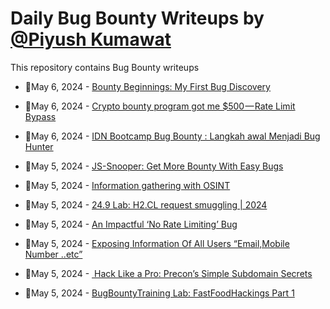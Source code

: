 # Daily Bug Bounty Writeups by [@Piyush Kumawat](https://twitter.com/piyush_supiy) 
This repository contains Bug Bounty writeups

<!-- BLOG-POST-LIST:START -->
 - 💯May 6, 2024 - [Bounty Beginnings: My First Bug Discovery](https://cyberojas.medium.com/bounty-beginnings-my-first-bug-discovery-c4fea0b0c5c3?source=rss------bug_bounty-5) 

 - 💯May 6, 2024 - [Crypto bounty program got me $500 — Rate Limit Bypass](https://mo9khu93r.medium.com/crypto-bounty-program-got-me-500-rate-limit-bypass-d573f7b7d390?source=rss------bug_bounty-5) 

 - 💯May 6, 2024 - [IDN Bootcamp Bug Bounty : Langkah awal Menjadi Bug Hunter](https://cornelius-y.medium.com/idn-bootcamp-bug-bounty-langkah-awal-menjadi-bug-hunter-a1fce0850681?source=rss------bug_bounty-5) 

 - 💯May 5, 2024 - [JS-Snooper: Get More Bounty With Easy Bugs](https://aravind07.medium.com/js-snooper-get-more-bounty-with-easy-bugs-9d7b410f070e?source=rss------bug_bounty-5) 

 - 💯May 5, 2024 - [Information gathering with OSINT](https://medium.com/@davidkarpinski1/information-gathering-with-osint-3b8af60a194d?source=rss------bug_bounty-5) 

 - 💯May 5, 2024 - [24.9 Lab: H2.CL request smuggling | 2024](https://cyberw1ng.medium.com/24-9-lab-h2-cl-request-smuggling-2024-792b86db2c2a?source=rss------bug_bounty-5) 

 - 💯May 5, 2024 - [An Impactful ‘No Rate Limiting’ Bug](https://medium.com/@duncanochieng682/an-impactful-no-rate-limiting-bug-29eb5158fd14?source=rss------bug_bounty-5) 

 - 💯May 5, 2024 - [Exposing Information Of All Users “Email,Mobile Number ..etc”](https://medium.com/@dr4040x00/exposing-information-of-all-users-email-mobile-number-etc-697c328e0584?source=rss------bug_bounty-5) 

 - 💯May 5, 2024 - [‍ Hack Like a Pro: Precon’s Simple Subdomain Secrets](https://medium.com/@tamhacker1/hack-like-a-pro-precons-simple-subdomain-secrets-a87e5b741b0b?source=rss------bug_bounty-5) 

 - 💯May 5, 2024 - [BugBountyTraining Lab: FastFoodHackings Part 1](https://hoppp3r.medium.com/bugbountytraining-lab-fastfoodhackings-part-1-39a7b06fdef9?source=rss------bug_bounty-5) 
<!-- BLOG-POST-LIST:END -->
